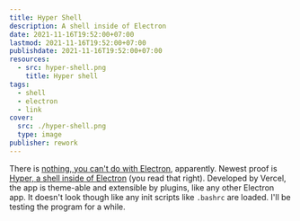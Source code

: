 ```yaml
---
title: Hyper Shell
description: A shell inside of Electron
date: 2021-11-16T19:52:00+07:00
lastmod: 2021-11-16T19:52:00+07:00
publishdate: 2021-11-16T19:52:00+07:00
resources:
  - src: hyper-shell.png
    title: Hyper shell
tags:
  - shell
  - electron
  - link
cover:
  src: ./hyper-shell.png
  type: image
publisher: rework
---
```


There is [nothing, you can't do with Electron](https://github.com/sindresorhus/awesome-electron), apparently. Newest proof is [Hyper, a shell inside of Electron](https://hyper.is/) (you read that right). Developed by Vercel, the app is theme-able and extensible by plugins, like any other Electron app. It doesn't look though like any init scripts like `.bashrc` are loaded. I'll be testing the program for a while.
